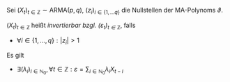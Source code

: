 Sei $(X_t)_{t \in \mathbb{Z}} \sim \text{ARMA}(p, q)$, $(z_i)_{i \in \{ 1, \dots q \}}$ die Nullstellen der MA-Polynoms $\vartheta$.

$(X_t)_{t \in \mathbb{Z}}$ heißt *invertierbar bzgl. $(\varepsilon_t)_{t \in \mathbb{Z}}$*, falls
- $\forall i \in \{ 1, \dots, q \} : |z_i| \gt 1$

Es gilt
- $\exists (\lambda_i)_{i \in \mathbb{N}_0}, \forall t \in \mathbb{Z} : \varepsilon = \sum_{i \in \mathbb{N}_0} \lambda_i X_{t-i}$
